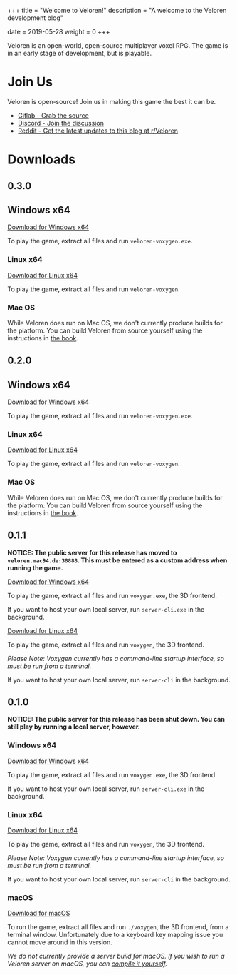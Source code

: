 +++
title = "Welcome to Veloren!"
description = "A welcome to the Veloren development blog"

date = 2019-05-28
weight = 0
+++

Veloren is an open-world, open-source multiplayer voxel RPG. The game is in an early stage of development, but is playable.

# Join Us

Veloren is open-source! Join us in making this game the best it can be.

* [Gitlab - Grab the source](https://gitlab.com/veloren/veloren)
* [Discord - Join the discussion](https://discord.gg/ecUxc9N)
* [Reddit - Get the latest updates to this blog at r/Veloren](https://www.reddit.com/r/Veloren/)

# Downloads

## 0.3.0

## Windows x64

[Download for Windows x64](https://gitlab.com/veloren/veloren/-/jobs/265513559/artifacts/raw/optional-release-windows-debug.zip)

To play the game, extract all files and run `veloren-voxygen.exe`.

### Linux x64

[Download for Linux x64](https://gitlab.com/veloren/veloren/-/jobs/265513558/artifacts/raw/optional-release-linux-debug.tar.bz2)

To play the game, extract all files and run `veloren-voxygen`.

### Mac OS

While Veloren does run on Mac OS, we don't currently produce builds for the platform. You can build Veloren from source yourself using the instructions in [the book](https://book.veloren.net).

## 0.2.0

## Windows x64

[Download for Windows x64](https://gitlab.com/veloren/veloren/-/jobs/220570218/artifacts/raw/commit-windows-debug.zip)

To play the game, extract all files and run `veloren-voxygen.exe`.

### Linux x64

[Download for Linux x64](https://gitlab.com/veloren/veloren/-/jobs/220570217/artifacts/raw/commit-linux-debug.tar.bz2)

To play the game, extract all files and run `veloren-voxygen`.

### Mac OS

While Veloren does run on Mac OS, we don't currently produce builds for the platform. You can build Veloren from source yourself using the instructions in [the book](https://book.veloren.net).

## 0.1.1

**NOTICE: The public server for this release has moved to `veloren.mac94.de:38888`. This must be entered as a custom address when running the game.**

[Download for Windows x64](https://gitlab.com/veloren/game/-/jobs/artifacts/master/download?job=nightly-windows-debug)

To play the game, extract all files and run `voxygen.exe`, the 3D frontend.

If you want to host your own local server, run `server-cli.exe` in the background.

[Download for Linux x64](https://gitlab.com/veloren/game/-/jobs/artifacts/master/download?job=nightly-linux-debug)

To play the game, extract all files and run `voxygen`, the 3D frontend.

*Please Note: Voxygen currently has a command-line startup interface, so must be run from a terminal.*

If you want to host your own local server, run `server-cli` in the background.

## 0.1.0

**NOTICE: The public server for this release has been shut down. You can still play by running a local server, however.**

### Windows x64

[Download for Windows x64](https://gitlab.com/veloren/game/-/jobs/artifacts/v0.1.0/download?job=stable-windows-optimized)

To play the game, extract all files and run `voxygen.exe`, the 3D frontend.

If you want to host your own local server, run `server-cli.exe` in the background.

### Linux x64

[Download for Linux x64](https://gitlab.com/veloren/game/-/jobs/artifacts/v0.1.0/download?job=stable-linux-optimized)

To play the game, extract all files and run `voxygen`, the 3D frontend.

*Please Note: Voxygen currently has a command-line startup interface, so must be run from a terminal.*

If you want to host your own local server, run `server-cli` in the background.

### macOS

[Download for macOS](/download/macos.zip)

To run the game, extract all files and run `./voxygen`, the 3D frontend, from a terminal window.
Unfortunately due to a keyboard key mapping issue you cannot move around in this version.

*We do not currently provide a server build for macOS. If you wish to run a Veloren server on macOS, you can [compile it yourself](https://gitlab.com/veloren/game/wikis/Developer's-Corner/Introduction).*
